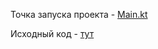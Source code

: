 Точка запуска проекта - [Main.kt](https://github.com/LittleJellycat/HerdBehaviorModelling/blob/master/src/main/kotlin/Main.kt)

Исходный код - [тут](https://github.com/LittleJellycat/HerdBehaviorModelling/blob/master/src/main/kotlin)
